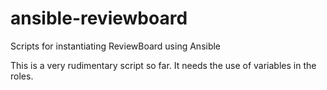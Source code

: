 # ansible-reviewboard
Scripts for instantiating ReviewBoard using Ansible

This is a very rudimentary script so far. It needs the use of variables in the roles.

